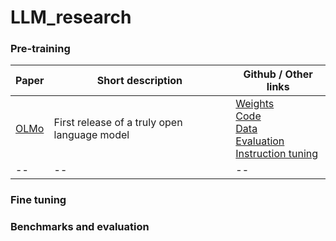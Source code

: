 # LLM_research

### Pre-training
Paper | Short description | Github / Other links  
------|------|--    
[OLMo](https://arxiv.org/pdf/2402.00838v2.pdf) | First release of a truly open language model | [Weights](https://huggingface.co/allenai/OLMo-7B) <br> [Code](https://github.com/allenai/OLMo) <br> [Data](https://huggingface.co/datasets/allenai/dolma) <br> [Evaluation](https://github.com/allenai/OLMo-Eval) <br> [Instruction tuning](https://github.com/allenai/open-instruct)   
--|--|--   
  


### Fine tuning

### Benchmarks and evaluation


